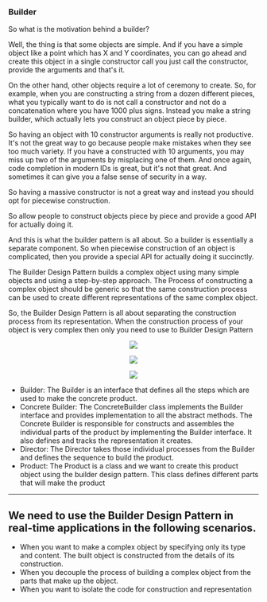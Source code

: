 ﻿### Builder 
 
 So what is the motivation behind a builder?

Well, the thing is that some objects are simple. And if you have a simple object like a point which has X and Y coordinates, you can go ahead and create this object in a single constructor call you just call the constructor, provide the arguments and that's it.

On the other hand, other objects require a lot of ceremony to create.
So, for example, when you are constructing a string from a dozen different pieces, what you typically want to do is not call a constructor and not do a concatenation where you have 1000 plus signs.
Instead you make a string builder, which actually lets you construct an object piece by piece.

So having an object with 10 constructor arguments is really not productive. It's not the great way to go because people make mistakes when they see too much variety. If you have a constructed with 10 arguments, you may miss up two of the arguments by misplacing one of them. And once again, code completion in modern IDs is great, but it's not that great. And sometimes it can give you a false sense of security in a way.

So having a massive constructor is not a great way and instead you should opt for piecewise construction.

So allow people to construct objects piece by piece and provide a good API for actually doing it. 

And this is what the builder pattern is all about. So a builder is essentially a separate component. So when piecewise construction of an object is complicated, then you provide a special API for actually doing it succinctly.


The Builder Design Pattern builds a complex object using many simple objects and using a step-by-step approach. The Process of constructing a complex object should be generic so that the same construction process can be used to create different representations of the same complex object.

So, the Builder Design Pattern is all about separating the construction process from its representation. When the construction process of your object is very complex then only you need to use to Builder Design Pattern

<p align="center">
  <img src="http://mokarchi.ir/git/Builder/c-users-pranaya-pictures-understanding-the-builde.png" />
</p>
<p align="center">
  <img src="http://mokarchi.ir/git/Builder/c-users-pranaya-pictures-bilder-design-pattern-re.png" />
</p>
<p align="center">
  <img src="http://mokarchi.ir/git/Builder/Understanding-the-Class-Diagram-of-Builder-Design-Pattern-in-C-768x386.png" />
</p>

* Builder: The Builder is an interface that defines all the steps which are used to make the concrete product. 
* Concrete Builder: The ConcreteBuilder class implements the Builder interface and provides implementation to all the abstract methods. The Concrete Builder is responsible for constructs and assembles the individual parts of the product by implementing the Builder interface. It also defines and tracks the representation it creates.
* Director: The Director takes those individual processes from the Builder and defines the sequence to build the product.
* Product: The Product is a class and we want to create this product object using the builder design pattern. This class defines different parts that will make the product
---
## We need to use the Builder Design Pattern in real-time applications in the following scenarios.
* When you want to make a complex object by specifying only its type and content. The built object is constructed from the details of its construction.
* When you decouple the process of building a complex object from the parts that make up the object.
* When you want to isolate the code for construction and representation
